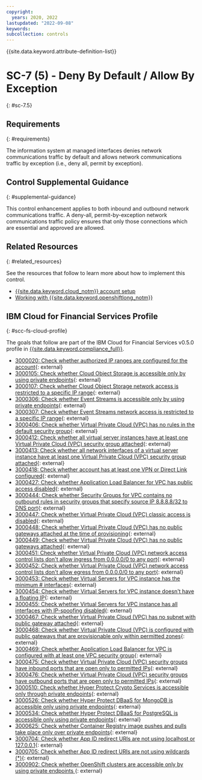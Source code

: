 ```yaml
---
copyright:
  years: 2020, 2022
lastupdated: "2022-09-08"
keywords: 
subcollection: controls
---
```


{{site.data.keyword.attribute-definition-list}}

# SC-7 (5) - Deny By Default / Allow By Exception
{: #sc-7.5}

## Requirements
{: #requirements}

The information system at managed interfaces denies network communications traffic by default and allows network communications traffic by exception (i.e., deny all, permit by exception).

## Control Supplemental Guidance
{: #supplemental-guidance}

This control enhancement applies to both inbound and outbound network communications traffic. A deny-all, permit-by-exception network communications traffic policy ensures that only those connections which are essential and approved are allowed.


## Related Resources
{: #related_resources}

See the resources that follow to learn more about how to implement this control.

- [{{site.data.keyword.cloud_notm}} account setup](/docs/framework-financial-services?topic=framework-financial-services-shared-account-setup)
- [Working with {{site.data.keyword.openshiftlong_notm}}](/docs/framework-financial-services?topic=framework-financial-services-shared-containers-openshift)

## IBM Cloud for Financial Services Profile
{: #scc-fs-cloud-profile}

The goals that follow are part of the IBM Cloud for Financial Services v0.5.0 profile in [{{site.data.keyword.compliance_full}}](/docs/security-compliance?topic=security-compliance-getting-started).

- [3000020: Check whether authorized IP ranges are configured for the account](https://cloud.ibm.com/security-compliance/goals/3000020?page=profile&profile_id=2799&profile_type=1&profile_name=IBM%20Cloud%20for%20Financial%20Services%20v0.5.0){: external}
- [3000105: Check whether Cloud Object Storage is accessible only by using private endpoints](https://cloud.ibm.com/security-compliance/goals/3000105?page=profile&profile_id=2799&profile_type=1&profile_name=IBM%20Cloud%20for%20Financial%20Services%20v0.5.0){: external}
- [3000107: Check whether Cloud Object Storage network access is restricted to a specific IP range](https://cloud.ibm.com/security-compliance/goals/3000107?page=profile&profile_id=2799&profile_type=1&profile_name=IBM%20Cloud%20for%20Financial%20Services%20v0.5.0){: external}
- [3000306: Check whether Event Streams is accessible only by using private endpoints](https://cloud.ibm.com/security-compliance/goals/3000306?page=profile&profile_id=2799&profile_type=1&profile_name=IBM%20Cloud%20for%20Financial%20Services%20v0.5.0){: external}
- [3000307: Check whether Event Streams network access is restricted to a specific IP range](https://cloud.ibm.com/security-compliance/goals/3000307?page=profile&profile_id=2799&profile_type=1&profile_name=IBM%20Cloud%20for%20Financial%20Services%20v0.5.0){: external}
- [3000406: Check whether Virtual Private Cloud (VPC) has no rules in the default security group](https://cloud.ibm.com/security-compliance/goals/3000406?page=profile&profile_id=2799&profile_type=1&profile_name=IBM%20Cloud%20for%20Financial%20Services%20v0.5.0){: external}
- [3000412: Check whether all virtual server instances have at least one Virtual Private Cloud (VPC) security group attached](https://cloud.ibm.com/security-compliance/goals/3000412?page=profile&profile_id=2799&profile_type=1&profile_name=IBM%20Cloud%20for%20Financial%20Services%20v0.5.0){: external}
- [3000413: Check whether all network interfaces of a virtual server instance have at least one Virtual Private Cloud (VPC) security group attached](https://cloud.ibm.com/security-compliance/goals/3000413?page=profile&profile_id=2799&profile_type=1&profile_name=IBM%20Cloud%20for%20Financial%20Services%20v0.5.0){: external}
- [3000418: Check whether account has at least one VPN or Direct Link configured](https://cloud.ibm.com/security-compliance/goals/3000418?page=profile&profile_id=2799&profile_type=1&profile_name=IBM%20Cloud%20for%20Financial%20Services%20v0.5.0){: external}
- [3000427: Check whether Application Load Balancer for VPC has public access disabled](https://cloud.ibm.com/security-compliance/goals/3000427?page=profile&profile_id=2799&profile_type=1&profile_name=IBM%20Cloud%20for%20Financial%20Services%20v0.5.0){: external}
- [3000444: Check whether Security Groups for VPC contains no outbound rules in security groups that specify source IP 8.8.8.8/32 to DNS port](https://cloud.ibm.com/security-compliance/goals/3000444?page=profile&profile_id=2799&profile_type=1&profile_name=IBM%20Cloud%20for%20Financial%20Services%20v0.5.0){: external}
- [3000447: Check whether Virtual Private Cloud (VPC) classic access is disabled](https://cloud.ibm.com/security-compliance/goals/3000447?page=profile&profile_id=2799&profile_type=1&profile_name=IBM%20Cloud%20for%20Financial%20Services%20v0.5.0){: external}
- [3000448: Check whether Virtual Private Cloud (VPC) has no public gateways attached at the time of provisioning](https://cloud.ibm.com/security-compliance/goals/3000448?page=profile&profile_id=2799&profile_type=1&profile_name=IBM%20Cloud%20for%20Financial%20Services%20v0.5.0){: external}
- [3000449: Check whether Virtual Private Cloud (VPC) has no public gateways attached](https://cloud.ibm.com/security-compliance/goals/3000449?page=profile&profile_id=2799&profile_type=1&profile_name=IBM%20Cloud%20for%20Financial%20Services%20v0.5.0){: external}
- [3000451: Check whether Virtual Private Cloud (VPC) network access control lists don't allow ingress from 0.0.0.0/0 to any port](https://cloud.ibm.com/security-compliance/goals/3000451?page=profile&profile_id=2799&profile_type=1&profile_name=IBM%20Cloud%20for%20Financial%20Services%20v0.5.0){: external}
- [3000452: Check whether Virtual Private Cloud (VPC) network access control lists don't allow egress from 0.0.0.0/0 to any port](https://cloud.ibm.com/security-compliance/goals/3000452?page=profile&profile_id=2799&profile_type=1&profile_name=IBM%20Cloud%20for%20Financial%20Services%20v0.5.0){: external}
- [3000453: Check whether Virtual Servers for VPC instance has the minimum # interfaces](https://cloud.ibm.com/security-compliance/goals/3000453?page=profile&profile_id=2799&profile_type=1&profile_name=IBM%20Cloud%20for%20Financial%20Services%20v0.5.0){: external}
- [3000454: Check whether Virtual Servers for VPC instance doesn't have a floating IP](https://cloud.ibm.com/security-compliance/goals/3000454?page=profile&profile_id=2799&profile_type=1&profile_name=IBM%20Cloud%20for%20Financial%20Services%20v0.5.0){: external}
- [3000455: Check whether Virtual Servers for VPC instance has all interfaces with IP-spoofing disabled](https://cloud.ibm.com/security-compliance/goals/3000455?page=profile&profile_id=2799&profile_type=1&profile_name=IBM%20Cloud%20for%20Financial%20Services%20v0.5.0){: external}
- [3000467: Check whether Virtual Private Cloud (VPC) has no subnet with public gateway attached](https://cloud.ibm.com/security-compliance/goals/3000467?page=profile&profile_id=2799&profile_type=1&profile_name=IBM%20Cloud%20for%20Financial%20Services%20v0.5.0){: external}
- [3000468: Check whether Virtual Private Cloud (VPC) is configured with public gateways that are provisionable only within permitted zones](https://cloud.ibm.com/security-compliance/goals/3000468?page=profile&profile_id=2799&profile_type=1&profile_name=IBM%20Cloud%20for%20Financial%20Services%20v0.5.0){: external}
- [3000469: Check whether Application Load Balancer for VPC is configured with at least one VPC security group](https://cloud.ibm.com/security-compliance/goals/3000469?page=profile&profile_id=2799&profile_type=1&profile_name=IBM%20Cloud%20for%20Financial%20Services%20v0.5.0){: external}
- [3000475: Check whether Virtual Private Cloud (VPC) security groups have inbound ports that are open only to permitted IPs](https://cloud.ibm.com/security-compliance/goals/3000475?page=profile&profile_id=2799&profile_type=1&profile_name=IBM%20Cloud%20for%20Financial%20Services%20v0.5.0){: external}
- [3000476: Check whether Virtual Private Cloud (VPC) security groups have outbound ports that are open only to permitted IPs](https://cloud.ibm.com/security-compliance/goals/3000476?page=profile&profile_id=2799&profile_type=1&profile_name=IBM%20Cloud%20for%20Financial%20Services%20v0.5.0){: external}
- [3000510: Check whether Hyper Protect Crypto Services is accessible only through private endpoints](https://cloud.ibm.com/security-compliance/goals/3000510?page=profile&profile_id=2799&profile_type=1&profile_name=IBM%20Cloud%20for%20Financial%20Services%20v0.5.0){: external}
- [3000526: Check whether Hyper Protect DBaaS for MongoDB is accessible only using private endpoints](https://cloud.ibm.com/security-compliance/goals/3000526?page=profile&profile_id=2799&profile_type=1&profile_name=IBM%20Cloud%20for%20Financial%20Services%20v0.5.0){: external}
- [3000534: Check whether Hyper Protect DBaaS for PostgreSQL is accessible only using private endpoints](https://cloud.ibm.com/security-compliance/goals/3000534?page=profile&profile_id=2799&profile_type=1&profile_name=IBM%20Cloud%20for%20Financial%20Services%20v0.5.0){: external}
- [3000625: Check whether Container Registry image pushes and pulls take place only over private endpoints](https://cloud.ibm.com/security-compliance/goals/3000625?page=profile&profile_id=2799&profile_type=1&profile_name=IBM%20Cloud%20for%20Financial%20Services%20v0.5.0){: external}
- [3000704: Check whether App ID redirect URIs are not using localhost or 127.0.0.1](https://cloud.ibm.com/security-compliance/goals/3000704?page=profile&profile_id=2799&profile_type=1&profile_name=IBM%20Cloud%20for%20Financial%20Services%20v0.5.0){: external}
- [3000705: Check whether App ID redirect URIs are not using wildcards (*)](https://cloud.ibm.com/security-compliance/goals/3000705?page=profile&profile_id=2799&profile_type=1&profile_name=IBM%20Cloud%20for%20Financial%20Services%20v0.5.0){: external}
- [3000902: Check whether OpenShift clusters are accessible only by using private endpoints ](https://cloud.ibm.com/security-compliance/goals/3000902?page=profile&profile_id=2799&profile_type=1&profile_name=IBM%20Cloud%20for%20Financial%20Services%20v0.5.0){: external}
